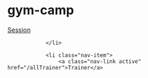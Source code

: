 # gym-camp
  <a class="nav-link active"  href="/allSession">Session</a>

                </li>

                <li class="nav-item">
                    <a class="nav-link active" href="/allTrainer">Trainer</a>
